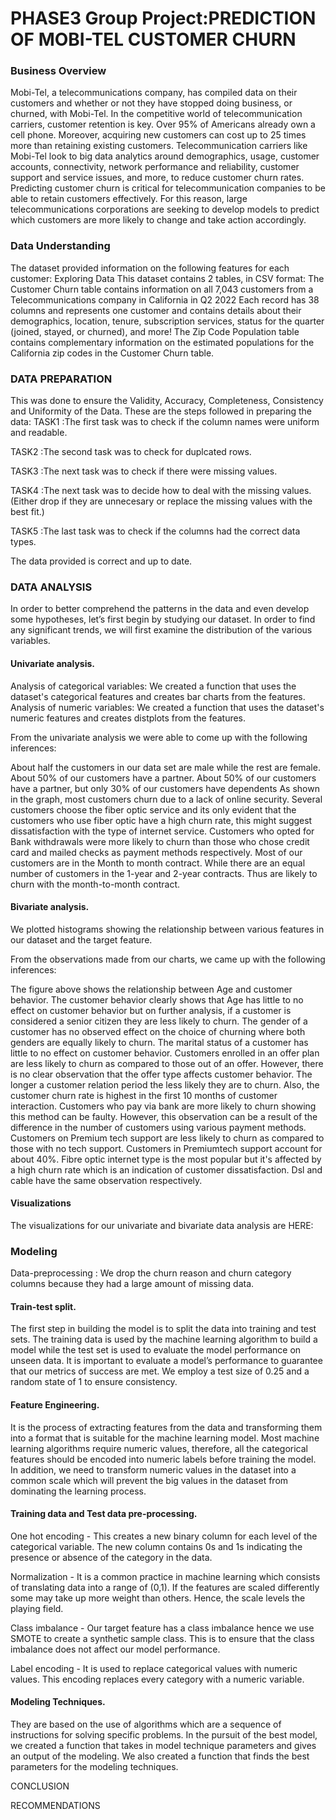 # PHASE3 Group Project:PREDICTION OF MOBI-TEL CUSTOMER CHURN
### Business Overview
Mobi-Tel, a telecommunications company, has compiled data on their customers and whether or not they have stopped doing business, or churned, with Mobi-Tel. In the competitive world of telecommunication carriers, customer retention is key. Over 95% of Americans already own a cell phone. Moreover, acquiring new customers can cost up to 25 times more than retaining existing customers. Telecommunication carriers like Mobi-Tel look to big data analytics around demographics, usage, customer accounts, connectivity, network performance and reliability, customer support and service issues, and more, to reduce customer churn rates. Predicting customer churn is critical for telecommunication companies to be able to retain customers effectively. For this reason, large telecommunications corporations are seeking to develop models to predict which customers are more likely to change and take action accordingly.
### Data Understanding
The dataset provided information on the following features for each customer:
Exploring Data
This dataset contains 2 tables, in CSV format:
The Customer Churn table contains information on all 7,043 customers from a Telecommunications company in California in Q2 2022
Each record  has 38 columns and represents one customer and contains details about their demographics, location, tenure, subscription services, status for the quarter (joined, stayed, or churned), and more!
The Zip Code Population table contains complementary information on the estimated populations for the California zip codes in the Customer Churn table.
### DATA PREPARATION
This was done to ensure the Validity, Accuracy, Completeness, Consistency and Uniformity of the Data.
These are the steps followed in preparing the data:
TASK1 :The first task was to check if the column names were uniform and readable.

TASK2 :The second task was to check for duplcated rows.

TASK3 :The next task was to check if there were missing values.

TASK4 :The next task was to decide how to deal with the missing values. (Either drop if they are unnecesary or replace the missing values with the best fit.)

TASK5 :The last task was to check if the columns had the correct data types.

The data provided is correct and up to date.
### DATA ANALYSIS 
In order to better comprehend the patterns in the data and even develop some hypotheses, let’s first begin by studying our dataset. In order to find any significant trends, we will first examine the distribution of the various variables.
#### Univariate analysis.
Analysis of categorical variables:
We created a function that uses the dataset's categorical features and creates bar charts from the features.
Analysis of numeric variables:
We created a function that uses the dataset's numeric features and creates distplots from the features.

From the univariate analysis we were able to come up with the following inferences:

About half the customers in our data set are male while the rest are female.
About 50% of our customers have a partner.
About 50% of our customers have a partner, but only 30% of our customers have dependents
As shown in the graph, most customers churn due to a lack of online security.
Several customers choose the fiber optic service and its only evident that the customers who use fiber optic have a high churn rate, this might suggest dissatisfaction with the type of internet service.
Customers who opted for Bank withdrawals were more likely to churn than those who chose credit card and mailed checks as payment methods respectively.
Most of our customers are in the Month to month contract. While there are an equal number of customers in the 1-year and 2-year contracts. Thus are likely to churn with the month-to-month contract.

#### Bivariate analysis.
We plotted histograms showing the relationship between various features in our dataset and the target feature.

From the observations made from our charts, we came up with the following inferences:

The figure above shows the relationship between Age and customer behavior. The customer behavior clearly shows that Age has little to no effect on customer behavior but on further analysis, if a customer is considered a senior citizen they are less likely to churn.
The gender of a customer has no observed effect on the choice of churning where both genders are equally likely to churn.
The marital status of a customer has little to no effect on customer behavior.
Customers enrolled in an offer plan are less likely to churn as compared to those out of an offer. However, there is no clear observation that the offer type affects customer behavior.
The longer a customer relation period the less likely they are to churn. Also, the customer churn rate is highest in the first 10 months of customer interaction.
Customers who pay via bank are more likely to churn showing this method can be faulty. However, this observation can be a result of the difference in the number of customers using various payment methods.
Customers on Premium tech support are less likely to churn as compared to those with no tech support. Customers in Premiumtech support account for about 40%.
Fibre optic internet type is the most popular but it's affected by a high churn rate which is an indication of customer dissatisfaction. Dsl and cable have the same observation respectively.

#### Visualizations
The visualizations for our univariate and bivariate data analysis are HERE: 

 
### Modeling
Data-preprocessing :
We drop the churn reason and churn category columns because they had a large amount of missing data.
#### Train-test split.
The first step in building the model is to split the data into training and test sets.
The training data is used by the machine learning algorithm to build a model while the test set is used to evaluate the model performance on unseen data.
It is important to evaluate a model’s performance to guarantee that our metrics of success are met.
We employ a test size of 0.25 and a random state of 1 to ensure consistency.
#### Feature Engineering.
It is the process of extracting features from the data and transforming them into a format that is suitable for the machine learning model.
Most machine learning algorithms require numeric values, therefore, all the categorical features should be encoded into numeric labels before training the model. In addition, we need to transform numeric values in the dataset into a common scale which will prevent the big values in  the dataset from dominating the learning process.
#### Training data and Test data pre-processing.
One hot encoding - This creates a new binary column for each level of the categorical variable. The new column contains 0s and 1s indicating the presence or absence of the category in the data.

Normalization - It is a common practice in machine learning which consists of translating data into a range of (0,1). If the features are scaled differently some may take up more weight than others. Hence, the scale levels the playing field.

Class imbalance - Our target feature has a class imbalance hence we use SMOTE to create a synthetic sample class. This is to ensure that the class imbalance does not affect our model performance.

Label encoding - It is used to replace categorical values with numeric values. This encoding replaces every category with a numeric variable.

#### Modeling Techniques.
They are based on the use of algorithms which are a sequence of instructions for solving specific problems.
In the pursuit of the best model, we created a function that takes in model technique parameters and gives an output of the modeling.
We also created a function that finds the best parameters for the modeling techniques.







 
 
CONCLUSION

 
RECOMMENDATIONS

 
 
 
 
 
 
 
 

